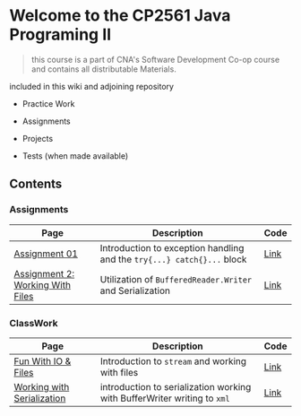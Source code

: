 # Welcome to the CP2561 Java Programing II

> this course is a part of CNA's Software Development Co-op course and contains all distributable Materials.

included in this wiki and adjoining repository

- Practice Work

- Assignments

- Projects

- Tests (when made available)

## Contents

### Assignments

| Page | Description| Code |
|---|---|---|
|[Assignment 01](https://github.com/Parker-Wallace/CP2561/wiki/Assignment-1-Exception-Handling)|Introduction to exception handling and the `try{...} catch{}...` block|[Link](https://github.com/Parker-Wallace/CP2561/tree/master/src/main/java/Assignments/A1Exceptions)|
|[Assignment 2: Working With Files](https://github.com/Parker-Wallace/CP2561/wiki/Assignment-2-Files)|Utilization of `BufferedReader.Writer` and Serialization|[Link](https://github.com/Parker-Wallace/CP2561/tree/master/src/main/java/Assignments/A2Serialization)|

### ClassWork

| Page |Description| Code |
|---|---|---|
|[Fun With IO & Files](https://github.com/Parker-Wallace/CP2561/wiki/Classwork#Utlizing-IO-Files-and-the-PrintStream)|Introduction to `stream` and working with files|[Link](https://github.com/Parker-Wallace/CP2561/tree/master/src/main/java/ClassWork/FunWithIOandFiles)|
|[Working with Serialization](https://github.com/Parker-Wallace/CP2561/wiki/Classwork#Working-With-Serialization-and-Writing-to-XML)| introduction to serialization working with BufferWriter writing to `xml`|[Link](https://github.com/Parker-Wallace/CP2561/tree/master/src/main/java/ClassWork/WorkingWithSerialization)|
